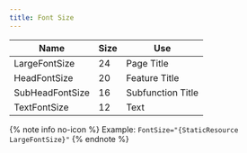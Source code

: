 ```yaml
---
title: Font Size
---
```


| Name | Size | Use |
|-|-|-|
| LargeFontSize | 24 | Page Title |
| HeadFontSize | 20 | Feature Title |
| SubHeadFontSize | 16 | Subfunction Title |
| TextFontSize | 12 | Text |

{% note info no-icon %}
Example: `FontSize="{StaticResource LargeFontSize}"`
{% endnote %}